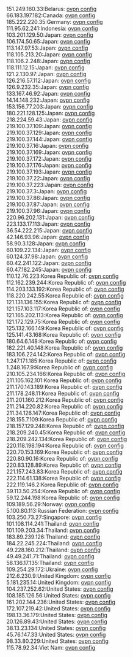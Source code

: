 151.249.160.33:Belarus: [ovpn config](vpn/151_249_160_33.ovpn)  
66.183.197.182:Canada: [ovpn config](vpn/66_183_197_182.ovpn)  
185.222.220.35:Germany: [ovpn config](vpn/185_222_220_35.ovpn)  
111.95.62.241:Indonesia: [ovpn config](vpn/111_95_62_241.ovpn)  
103.201.129.50:Japan: [ovpn config](vpn/103_201_129_50.ovpn)  
106.174.50.65:Japan: [ovpn config](vpn/106_174_50_65.ovpn)  
113.147.97.53:Japan: [ovpn config](vpn/113_147_97_53.ovpn)  
118.105.213.20:Japan: [ovpn config](vpn/118_105_213_20.ovpn)  
118.106.2.248:Japan: [ovpn config](vpn/118_106_2_248.ovpn)  
118.111.12.15:Japan: [ovpn config](vpn/118_111_12_15.ovpn)  
121.2.130.97:Japan: [ovpn config](vpn/121_2_130_97.ovpn)  
126.216.57.112:Japan: [ovpn config](vpn/126_216_57_112.ovpn)  
126.9.232.35:Japan: [ovpn config](vpn/126_9_232_35.ovpn)  
133.167.46.92:Japan: [ovpn config](vpn/133_167_46_92.ovpn)  
14.14.148.232:Japan: [ovpn config](vpn/14_14_148_232.ovpn)  
153.156.77.203:Japan: [ovpn config](vpn/153_156_77_203.ovpn)  
180.221.128.125:Japan: [ovpn config](vpn/180_221_128_125.ovpn)  
218.224.59.43:Japan: [ovpn config](vpn/218_224_59_43.ovpn)  
219.100.37.109:Japan: [ovpn config](vpn/219_100_37_109.ovpn)  
219.100.37.129:Japan: [ovpn config](vpn/219_100_37_129.ovpn)  
219.100.37.144:Japan: [ovpn config](vpn/219_100_37_144.ovpn)  
219.100.37.16:Japan: [ovpn config](vpn/219_100_37_16.ovpn)  
219.100.37.169:Japan: [ovpn config](vpn/219_100_37_169.ovpn)  
219.100.37.172:Japan: [ovpn config](vpn/219_100_37_172.ovpn)  
219.100.37.176:Japan: [ovpn config](vpn/219_100_37_176.ovpn)  
219.100.37.193:Japan: [ovpn config](vpn/219_100_37_193.ovpn)  
219.100.37.22:Japan: [ovpn config](vpn/219_100_37_22.ovpn)  
219.100.37.223:Japan: [ovpn config](vpn/219_100_37_223.ovpn)  
219.100.37.3:Japan: [ovpn config](vpn/219_100_37_3.ovpn)  
219.100.37.86:Japan: [ovpn config](vpn/219_100_37_86.ovpn)  
219.100.37.87:Japan: [ovpn config](vpn/219_100_37_87.ovpn)  
219.100.37.96:Japan: [ovpn config](vpn/219_100_37_96.ovpn)  
220.96.202.131:Japan: [ovpn config](vpn/220_96_202_131.ovpn)  
223.133.17.113:Japan: [ovpn config](vpn/223_133_17_113.ovpn)  
36.54.222.215:Japan: [ovpn config](vpn/36_54_222_215.ovpn)  
42.146.93.96:Japan: [ovpn config](vpn/42_146_93_96.ovpn)  
58.90.3.128:Japan: [ovpn config](vpn/58_90_3_128.ovpn)  
60.109.22.134:Japan: [ovpn config](vpn/60_109_22_134.ovpn)  
60.124.37.98:Japan: [ovpn config](vpn/60_124_37_98.ovpn)  
60.42.241.122:Japan: [ovpn config](vpn/60_42_241_122.ovpn)  
60.47.182.245:Japan: [ovpn config](vpn/60_47_182_245.ovpn)  
110.12.76.223:Korea Republic of: [ovpn config](vpn/110_12_76_223.ovpn)  
112.162.239.244:Korea Republic of: [ovpn config](vpn/112_162_239_244.ovpn)  
114.203.133.192:Korea Republic of: [ovpn config](vpn/114_203_133_192.ovpn)  
118.220.242.55:Korea Republic of: [ovpn config](vpn/118_220_242_55.ovpn)  
121.131.136.155:Korea Republic of: [ovpn config](vpn/121_131_136_155.ovpn)  
121.157.103.117:Korea Republic of: [ovpn config](vpn/121_157_103_117.ovpn)  
121.165.202.113:Korea Republic of: [ovpn config](vpn/121_165_202_113.ovpn)  
121.172.129.75:Korea Republic of: [ovpn config](vpn/121_172_129_75.ovpn)  
125.132.166.149:Korea Republic of: [ovpn config](vpn/125_132_166_149.ovpn)  
125.141.43.168:Korea Republic of: [ovpn config](vpn/125_141_43_168.ovpn)  
180.64.6.148:Korea Republic of: [ovpn config](vpn/180_64_6_148.ovpn)  
182.221.40.148:Korea Republic of: [ovpn config](vpn/182_221_40_148.ovpn)  
183.106.224.142:Korea Republic of: [ovpn config](vpn/183_106_224_142.ovpn)  
1.247.171.185:Korea Republic of: [ovpn config](vpn/1_247_171_185.ovpn)  
1.248.167.9:Korea Republic of: [ovpn config](vpn/1_248_167_9.ovpn)  
210.105.234.166:Korea Republic of: [ovpn config](vpn/210_105_234_166.ovpn)  
211.105.162.101:Korea Republic of: [ovpn config](vpn/211_105_162_101.ovpn)  
211.170.143.189:Korea Republic of: [ovpn config](vpn/211_170_143_189.ovpn)  
211.178.248.11:Korea Republic of: [ovpn config](vpn/211_178_248_11.ovpn)  
211.201.160.212:Korea Republic of: [ovpn config](vpn/211_201_160_212.ovpn)  
211.214.220.82:Korea Republic of: [ovpn config](vpn/211_214_220_82.ovpn)  
211.34.126.147:Korea Republic of: [ovpn config](vpn/211_34_126_147.ovpn)  
218.155.7.109:Korea Republic of: [ovpn config](vpn/218_155_7_109.ovpn)  
218.157.129.248:Korea Republic of: [ovpn config](vpn/218_157_129_248.ovpn)  
218.209.240.45:Korea Republic of: [ovpn config](vpn/218_209_240_45.ovpn)  
218.209.242.134:Korea Republic of: [ovpn config](vpn/218_209_242_134.ovpn)  
220.118.198.194:Korea Republic of: [ovpn config](vpn/220_118_198_194.ovpn)  
220.70.153.169:Korea Republic of: [ovpn config](vpn/220_70_153_169.ovpn)  
220.80.90.16:Korea Republic of: [ovpn config](vpn/220_80_90_16.ovpn)  
220.83.128.89:Korea Republic of: [ovpn config](vpn/220_83_128_89.ovpn)  
221.157.243.83:Korea Republic of: [ovpn config](vpn/221_157_243_83.ovpn)  
222.114.61.138:Korea Republic of: [ovpn config](vpn/222_114_61_138.ovpn)  
222.119.146.2:Korea Republic of: [ovpn config](vpn/222_119_146_2.ovpn)  
39.113.50.254:Korea Republic of: [ovpn config](vpn/39_113_50_254.ovpn)  
59.12.244.198:Korea Republic of: [ovpn config](vpn/59_12_244_198.ovpn)  
109.189.56.29:Norway: [ovpn config](vpn/109_189_56_29.ovpn)  
5.100.80.113:Russian Federation: [ovpn config](vpn/5_100_80_113.ovpn)  
103.250.73.27:Singapore: [ovpn config](vpn/103_250_73_27.ovpn)  
101.108.114.241:Thailand: [ovpn config](vpn/101_108_114_241.ovpn)  
101.109.203.34:Thailand: [ovpn config](vpn/101_109_203_34.ovpn)  
183.89.239.126:Thailand: [ovpn config](vpn/183_89_239_126.ovpn)  
184.22.245.224:Thailand: [ovpn config](vpn/184_22_245_224.ovpn)  
49.228.160.212:Thailand: [ovpn config](vpn/49_228_160_212.ovpn)  
49.49.241.71:Thailand: [ovpn config](vpn/49_49_241_71.ovpn)  
58.136.17.135:Thailand: [ovpn config](vpn/58_136_17_135.ovpn)  
109.254.29.172:Ukraine: [ovpn config](vpn/109_254_29_172.ovpn)  
212.6.230.9:United Kingdom: [ovpn config](vpn/212_6_230_9.ovpn)  
5.181.235.14:United Kingdom: [ovpn config](vpn/5_181_235_14.ovpn)  
104.237.252.62:United States: [ovpn config](vpn/104_237_252_62.ovpn)  
108.185.126.56:United States: [ovpn config](vpn/108_185_126_56.ovpn)  
161.202.144.236:United States: [ovpn config](vpn/161_202_144_236.ovpn)  
172.107.219.42:United States: [ovpn config](vpn/172_107_219_42.ovpn)  
198.13.36.179:United States: [ovpn config](vpn/198_13_36_179.ovpn)  
20.126.89.43:United States: [ovpn config](vpn/20_126_89_43.ovpn)  
38.13.23.134:United States: [ovpn config](vpn/38_13_23_134.ovpn)  
45.76.147.33:United States: [ovpn config](vpn/45_76_147_33.ovpn)  
98.33.80.229:United States: [ovpn config](vpn/98_33_80_229.ovpn)  
115.78.92.34:Viet Nam: [ovpn config](vpn/115_78_92_34.ovpn)  
